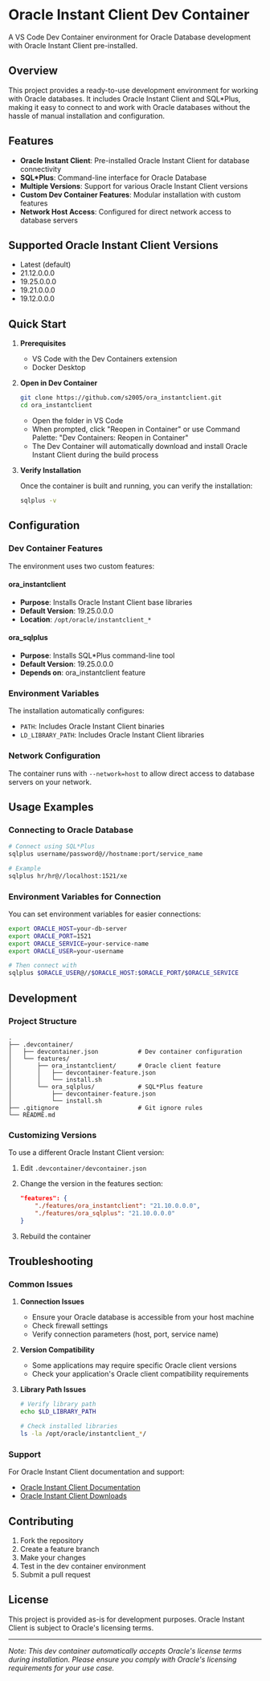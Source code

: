 # Oracle Instant Client Dev Container

A VS Code Dev Container environment for Oracle Database development with Oracle Instant Client pre-installed.

## Overview

This project provides a ready-to-use development environment for working with Oracle databases. It includes Oracle Instant Client and SQL*Plus, making it easy to connect to and work with Oracle databases without the hassle of manual installation and configuration.

## Features

- **Oracle Instant Client**: Pre-installed Oracle Instant Client for database connectivity
- **SQL*Plus**: Command-line interface for Oracle Database
- **Multiple Versions**: Support for various Oracle Instant Client versions
- **Custom Dev Container Features**: Modular installation with custom features
- **Network Host Access**: Configured for direct network access to database servers

## Supported Oracle Instant Client Versions

- Latest (default)
- 21.12.0.0.0
- 19.25.0.0.0
- 19.21.0.0.0
- 19.12.0.0.0

## Quick Start

1. **Prerequisites**
   - VS Code with the Dev Containers extension
   - Docker Desktop

2. **Open in Dev Container**

   ```bash
   git clone https://github.com/s2005/ora_instantclient.git
   cd ora_instantclient
   ```

   - Open the folder in VS Code
   - When prompted, click "Reopen in Container" or use Command Palette: "Dev Containers: Reopen in Container"
   - The Dev Container will automatically download and install Oracle Instant Client during the build process

3. **Verify Installation**

   Once the container is built and running, you can verify the installation:

   ```bash
   sqlplus -v
   ```

## Configuration

### Dev Container Features

The environment uses two custom features:

#### ora_instantclient

- **Purpose**: Installs Oracle Instant Client base libraries
- **Default Version**: 19.25.0.0.0
- **Location**: `/opt/oracle/instantclient_*`

#### ora_sqlplus

- **Purpose**: Installs SQL*Plus command-line tool
- **Default Version**: 19.25.0.0.0
- **Depends on**: ora_instantclient feature

### Environment Variables

The installation automatically configures:

- `PATH`: Includes Oracle Instant Client binaries
- `LD_LIBRARY_PATH`: Includes Oracle Instant Client libraries

### Network Configuration

The container runs with `--network=host` to allow direct access to database servers on your network.

## Usage Examples

### Connecting to Oracle Database

```bash
# Connect using SQL*Plus
sqlplus username/password@//hostname:port/service_name

# Example
sqlplus hr/hr@//localhost:1521/xe
```

### Environment Variables for Connection

You can set environment variables for easier connections:

```bash
export ORACLE_HOST=your-db-server
export ORACLE_PORT=1521
export ORACLE_SERVICE=your-service-name
export ORACLE_USER=your-username

# Then connect with
sqlplus $ORACLE_USER@//$ORACLE_HOST:$ORACLE_PORT/$ORACLE_SERVICE
```

## Development

### Project Structure

```text
.
├── .devcontainer/
│   ├── devcontainer.json           # Dev container configuration
│   └── features/
│       ├── ora_instantclient/      # Oracle client feature
│       │   ├── devcontainer-feature.json
│       │   └── install.sh
│       └── ora_sqlplus/            # SQL*Plus feature
│           ├── devcontainer-feature.json
│           └── install.sh
├── .gitignore                      # Git ignore rules
└── README.md
```

### Customizing Versions

To use a different Oracle Instant Client version:

1. Edit `.devcontainer/devcontainer.json`
2. Change the version in the features section:

   ```json
   "features": {
       "./features/ora_instantclient": "21.10.0.0.0",
       "./features/ora_sqlplus": "21.10.0.0.0"
   }
   ```

3. Rebuild the container

## Troubleshooting

### Common Issues

1. **Connection Issues**
   - Ensure your Oracle database is accessible from your host machine
   - Check firewall settings
   - Verify connection parameters (host, port, service name)

2. **Version Compatibility**
   - Some applications may require specific Oracle client versions
   - Check your application's Oracle client compatibility requirements

3. **Library Path Issues**

   ```bash
   # Verify library path
   echo $LD_LIBRARY_PATH
   
   # Check installed libraries
   ls -la /opt/oracle/instantclient_*/
   ```

### Support

For Oracle Instant Client documentation and support:

- [Oracle Instant Client Documentation](https://docs.oracle.com/en/database/oracle/oracle-database/21/lacli/)
- [Oracle Instant Client Downloads](https://www.oracle.com/database/technologies/instant-client.html)

## Contributing

1. Fork the repository
2. Create a feature branch
3. Make your changes
4. Test in the dev container environment
5. Submit a pull request

## License

This project is provided as-is for development purposes. Oracle Instant Client is subject to Oracle's licensing terms.

---

*Note: This dev container automatically accepts Oracle's license terms during installation. Please ensure you comply with Oracle's licensing requirements for your use case.*
